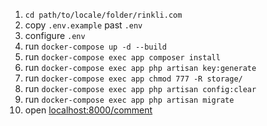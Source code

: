 1. `cd path/to/locale/folder/rinkli.com`
2. copy `.env.example` past `.env`
3. configure `.env`
4. run `docker-compose up -d --build`
5. run `docker-compose exec app composer install`
6. run `docker-compose exec app php artisan key:generate`
7. run `docker-compose exec app chmod 777 -R storage/`
8. run `docker-compose exec app php artisan config:clear`
9. run `docker-compose exec app php artisan migrate`
10. open [localhost:8000/comment](http://localhost:8001/comment)